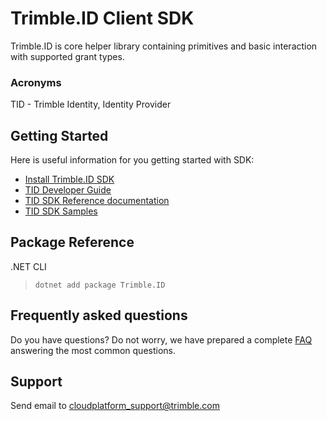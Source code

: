 # Trimble.ID Client SDK

Trimble.ID is core helper library containing primitives and basic interaction with supported grant types.

### Acronyms

TID - Trimble Identity, Identity Provider

## Getting Started ##

Here is useful information for you getting started with SDK:

* [Install Trimble.ID SDK](https://nuget.org)
* [TID Developer Guide](./DeveloperGuide.md)
* [TID SDK Reference documentation](./ReferenceDoc.md)
* [TID SDK Samples](../../samples/)

## Package Reference

.NET CLI
> `dotnet add package Trimble.ID`


## <a name="faq">Frequently asked questions</a>

Do you have questions? Do not worry, we have prepared a complete [FAQ](./FAQ.md) answering the most common questions.

## <a name="support">Support</a>

Send email to [cloudplatform_support@trimble.com](mailto:cloudplatform_support@trimble.com )



